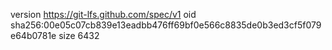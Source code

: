 version https://git-lfs.github.com/spec/v1
oid sha256:00e05c07cb839e13eadbb476ff69bf0e566c8835de0b3ed3cf5f079e64b0781e
size 6432
